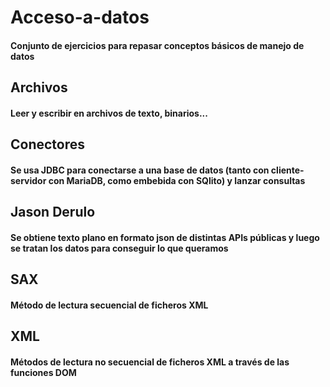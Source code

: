 # Acceso-a-datos
#### Conjunto de ejercicios para repasar conceptos básicos de manejo de datos
## Archivos
#### Leer y escribir en archivos de texto, binarios...
## Conectores
#### Se usa JDBC para conectarse a una base de datos (tanto con cliente-servidor con MariaDB, como embebida con SQlito) y lanzar consultas
## Jason Derulo
#### Se obtiene texto plano en formato json de distintas APIs públicas y luego se tratan los datos para conseguir lo que queramos
## SAX
#### Método de lectura secuencial de ficheros XML
## XML
#### Métodos de lectura no secuencial de ficheros XML a través de las funciones DOM
